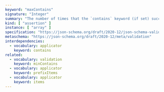 ```yaml
---
keyword: "maxContains"
signature: "Integer"
summary: "The number of times that the `contains` keyword (if set) successfully validates against the instance must be less than or equal to given integer."
kind: [ "assertion" ]
instance: [ "array" ]
specification: "https://json-schema.org/draft/2020-12/json-schema-validation.html#section-6.4.4"
metaschema: "https://json-schema.org/draft/2020-12/meta/validation"
interdependencies:
  - vocabulary: applicator
    keyword: contains
related:
  - vocabulary: validation
    keyword: minContains
  - vocabulary: applicator
    keyword: prefixItems
  - vocabulary: applicator
    keyword: items
---
```

